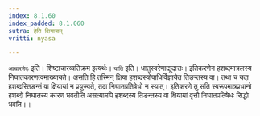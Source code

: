 ```yaml
---
index: 8.1.60
index_padded: 8.1.060
sutra: हेति क्षियायाम्
vritti: nyasa

---
```

`आचारभेदः` इति। शिष्टाचारव्यतिक्रम इत्यर्थः। `याति` इति। धातुस्वरेणाद्युदात्तः। इतिकरणेन हशब्दमात्रलस्य निघातकारणत्वमाख्यायते। असति हि तस्मिन् क्षिया हशब्दस्योपाधिर्विज्ञायेत तिङन्तस्य वा। तथा च यदा हशब्दस्तिङन्तं वा क्षियायां न प्रयुज्यते, तदा निघातप्रतिषेधो न स्यात्। इतिकरणे तु सति स्वरूपमात्रप्रधानो हशब्दो निघातस्य कारण भवतीति असत्यामपि हशब्दस्य तिङन्तस्य वा क्षियायां वृत्तौ निघातप्रतिषेधः सिद्धो भवति।।